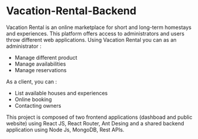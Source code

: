 # Vacation-Rental-Backend

Vacation Rental is an online marketplace for short and long-term homestays and experiences.
This platform offers access to administrators and users throw different web applications.
Using Vacation Rental you can as an administrator :
- Manage different product
- Manage availabilities
- Manage reservations

As a client, you can :
- List available houses and experiences
- Online booking
- Contacting owners

This project is composed of two frontend applications (dashboad and public website) using React JS, React Router, Ant Desing
and a shared backend application using Node Js, MongoDB, Rest APIs.
